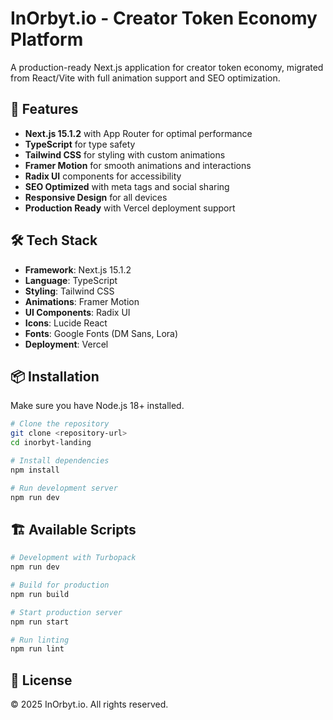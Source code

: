 # InOrbyt.io - Creator Token Economy Platform

A production-ready Next.js application for creator token economy, migrated from React/Vite with full animation support and SEO optimization.

## 🚀 Features

- **Next.js 15.1.2** with App Router for optimal performance
- **TypeScript** for type safety
- **Tailwind CSS** for styling with custom animations
- **Framer Motion** for smooth animations and interactions
- **Radix UI** components for accessibility
- **SEO Optimized** with meta tags and social sharing
- **Responsive Design** for all devices
- **Production Ready** with Vercel deployment support

## 🛠️ Tech Stack

- **Framework**: Next.js 15.1.2
- **Language**: TypeScript
- **Styling**: Tailwind CSS
- **Animations**: Framer Motion
- **UI Components**: Radix UI
- **Icons**: Lucide React
- **Fonts**: Google Fonts (DM Sans, Lora)
- **Deployment**: Vercel

## 📦 Installation

Make sure you have Node.js 18+ installed.

```bash
# Clone the repository
git clone <repository-url>
cd inorbyt-landing

# Install dependencies
npm install

# Run development server
npm run dev
```

## 🏗️ Available Scripts

```bash
# Development with Turbopack
npm run dev

# Build for production
npm run build

# Start production server
npm run start

# Run linting
npm run lint
```

## 📄 License

© 2025 InOrbyt.io. All rights reserved.